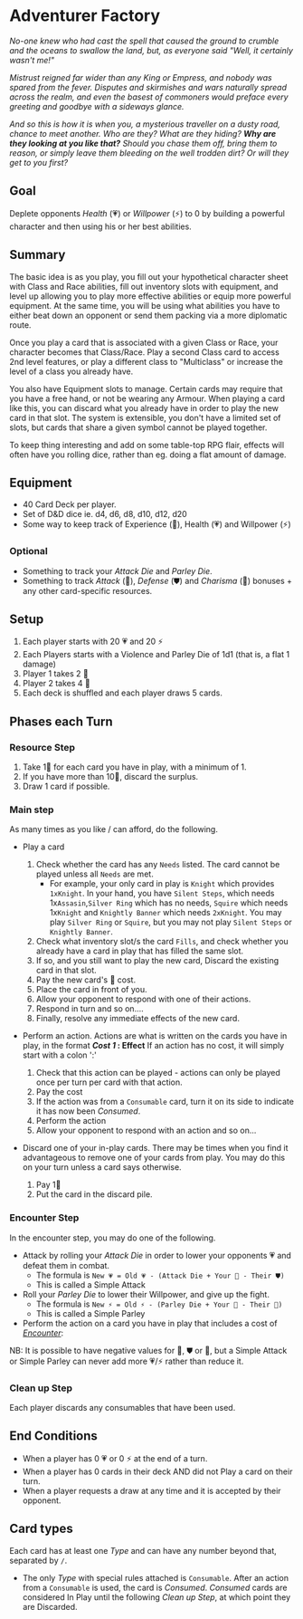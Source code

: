 # Adventurer Factory
<em>No-one knew who had cast the spell that caused the ground to crumble and the oceans to swallow the land, but, as everyone said "Well, it certainly wasn't me!"

Mistrust reigned far wider than any King or Empress, and nobody was spared from the fever. Disputes and skirmishes and wars naturally spread across the realm, and even the basest of commoners would preface every greeting and goodbye with a sideways glance.

And so this is how it is when you, a mysterious traveller on a dusty road, chance to meet another.  Who are they?  What are they hiding? **Why are they looking at _you_ like that?**  Should you chase them off, bring them to reason, or simply leave them bleeding on the well trodden dirt?  Or will they get to you first?</em>

## Goal
Deplete opponents _Health_ (💗) or _Willpower_ (⚡) to 0 by building a powerful character and then using his or her best abilities.

## Summary
The basic idea is as you play, you fill out your hypothetical character sheet with Class and Race abilities, fill out inventory slots with equipment, and level up allowing you to play more effective abilities or equip more powerful equipment. At the same time, you will be using what abilities you have to either beat down an opponent or send them packing via a more diplomatic route.

Once you play a card that is associated with a given Class or Race, your character becomes that Class/Race. Play a second Class card to access 2nd level features, or play a different class to "Multiclass" or increase the level of a class you already have.

You also have Equipment slots to manage.  Certain cards may require that you have a free hand, or not be wearing any Armour.  When playing a card like this, you can discard what you already have in order to play the new card in that slot.  The system is extensible, you don't have a limited set of slots, but cards that share a given symbol cannot be played together.

To keep thing interesting and add on some table-top RPG flair, effects will often have you rolling dice, rather than eg. doing a flat amount of damage.

## Equipment

- 40 Card Deck per player.
- Set of D&D dice ie. d4, d6, d8, d10, d12, d20
- Some way to keep track of Experience (🌈), Health (💗) and Willpower (⚡)
### Optional
- Something to track your _Attack Die_ and _Parley Die_.
- Something to track _Attack_ (💪), _Defense_ (⛊) and _Charisma_ (🎵)
      bonuses + any other card-specific resources.

## Setup
1. Each player starts with 20 💗 and 20 ⚡
2. Each Players starts with a Violence and Parley Die of 1d1 (that is, a flat 1 damage)
2. Player 1 takes 2 🌈
3. Player 2 takes 4 🌈
4. Each deck is shuffled and each player draws 5 cards.

## Phases each Turn
### Resource Step
1. Take 1🌈 for each card you have in play, with a minimum of 1.
2. If you have more than 10🌈, discard the surplus.
3. Draw 1 card if possible.

### Main step
As many times as you like / can afford, do the following.
- Play a card
    1. Check whether the card has any `Needs` listed.  The card cannot be played unless all `Needs` are met.
        - For example, your only card in play is `Knight` which provides `1xKnight`.  In your hand, you have `Silent Steps`, which needs 1x`Assasin`,`Silver Ring` which has no needs,  `Squire` which needs 1x`Knight` and  `Knightly Banner` which needs `2xKnight`.  You may play `Silver Ring` or `Squire`, but you may not play `Silent Steps` or `Knightly Banner`.        
    2. Check what inventory slot/s the card `Fills`, and check whether you already have a card in play that has filled the same slot.
    3. If so, and you still want to play the new card, Discard the existing card in that slot.
    4. Pay the new card's 🌈 cost.
    5. Place the card in front of you.
    6. Allow your opponent to respond with one of their actions.
    7. Respond in turn and so on....
    8. Finally, resolve any immediate effects of the new card.

- Perform an action.
    Actions are what is written on the cards you have in play, in the format **_Cost 1_ : Effect**
    If an action has no cost, it will simply start with a colon ':'
    1. Check that this action can be played - actions can only be played once per turn per card with that action.
    2. Pay the cost
    2. If the action was from a `Consumable` card, turn it on its side to indicate it has now been _Consumed_.
    3. Perform the action
    4. Allow your opponent to respond with an action and so on...
 
- Discard one of your in-play cards.
     There may be times when you find it advantageous to remove one of your cards from play.  You may do this on your turn unless a card says otherwise.
     1. Pay 1🌈
     2. Put the card in the discard pile.

### Encounter Step
In the encounter step, you may do one of the following.
- Attack by rolling your _Attack Die_ in order to lower your opponents 💗 and defeat them in combat.
    - The formula is `New 💗 = Old 💗 - (Attack Die + Your 💪 - Their ⛊)`
    - This is called a Simple Attack
- Roll your _Parley Die_ to lower their Willpower, and give up the fight.
    - The formula is `New ⚡ = Old ⚡ - (Parley Die + Your 🎵 - Their 🎵)`
    - This is called a Simple Parley
- Perform the action on a card you have in play that includes a cost of _<ins>Encounter</ins>_:

NB: It is possible to have negative values for 💪, ⛊ or 🎵, but a Simple Attack or Simple Parley can never add more 💗/⚡ rather than reduce it.

### Clean up Step
Each player discards any consumables that have been used.

## End Conditions
- When a player has 0 💗 or 0 ⚡ at the end of a turn.
- When a player has 0 cards in their deck AND did not Play a card on their turn.
- When a player requests a draw at any time and it is accepted by their opponent.

## Card types
Each card has at least one _Type_ and can have any number beyond that, separated by `/`. 
- The only _Type_ with special rules attached is `Consumable`. After an action from a `Consumable` is used, the card is _Consumed_.  _Consumed_ cards are considered In Play until the following _Clean up Step_, at which point they are Discarded.
